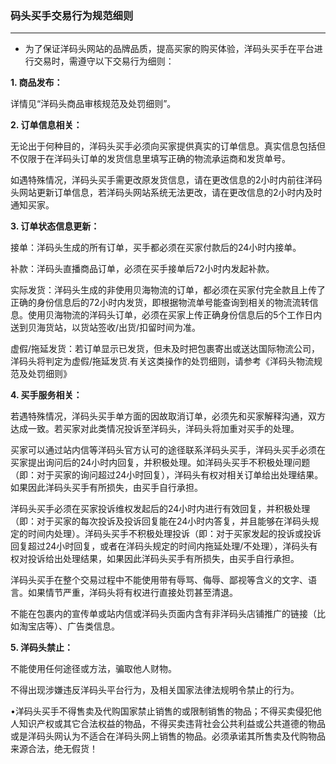 ### 码头买手交易行为规范细则

---

* 为了保证洋码头网站的品牌品质，提高买家的购买体验，洋码头买手在平台进行交易时，需遵守以下交易行为细则：

**1. 商品发布：**

详情见“洋码头商品审核规范及处罚细则”。

**2. 订单信息相关：**

无论出于何种目的，洋码头买手必须向买家提供真实的订单信息。真实信息包括但不仅限于在洋码头订单的发货信息里填写正确的物流承运商和发货单号。

如遇特殊情况，洋码头买手需更改原发货信息，请在更改信息的2小时内前往洋码头网站更新订单信息，若洋码头网站系统无法更改，请在更改信息的2小时内及时通知买家。

**3. 订单状态信息更新：**

接单：洋码头生成的所有订单，买手都必须在买家付款后的24小时内接单。

补款：洋码头直播商品订单，必须在买手接单后72小时内发起补款。

实际发货：洋码头生成的非使用贝海物流的订单，都必须在买家付完全款且上传了正确的身份信息后的72小时内发货，即根据物流单号能查询到相关的物流流转信息。使用贝海物流的洋码头订单，必须在买家上传正确身份信息后的5个工作日内送到贝海货站，以货站签收/出货/扣留时间为准。

虚假/拖延发货：若订单显示已发货，但未及时把包裹寄出或送达国际物流公司，洋码头将判定为虚假/拖延发货.有关这类操作的处罚细则，请参考《洋码头物流规范及处罚细则》

**4. 买手服务相关：**

若遇特殊情况，洋码头买手单方面的因故取消订单，必须先和买家解释沟通，双方达成一致。若买家对此类情况投诉至洋码头，洋码头将加重对买手的处理。

买家可以通过站内信等洋码头官方认可的途径联系洋码头买手，洋码头买手必须在买家提出询问后的24小时内回复，并积极处理。如洋码头买手不积极处理问题（即：对于买家的询问超过24小时回复），洋码头有权对相关订单给出处理结果。如果因此洋码头买手有所损失，由买手自行承担。

洋码头买手必须在买家投诉维权发起后的24小时内进行有效回复，并积极处理（即：对于买家的每次投诉及投诉回复能在24小时内答复，并且能够在洋码头规定的时间内处理）。洋码头买手不积极处理投诉（即：对于买家发起的投诉或投诉回复超过24小时回复，或者在洋码头规定的时间内拖延处理/不处理），洋码头有权对投诉给出处理结果，如果因此洋码头买手有所损失，由买手自行承担。

洋码头买手在整个交易过程中不能使用带有辱骂、侮辱、鄙视等含义的文字、语言。如果情节严重，洋码头将有权进行直接处罚甚至清退。

不能在包裹内的宣传单或站内信或洋码头页面内含有非洋码头店铺推广的链接（比如淘宝店等）、广告类信息。

**5. 洋码头禁止：**

不能使用任何途径或方法，骗取他人财物。

不得出现涉嫌违反洋码头平台行为，及相关国家法律法规明令禁止的行为。

•洋码头买手不得售卖及代购国家禁止销售的或限制销售的物品；不得买卖侵犯他人知识产权或其它合法权益的物品，不得买卖违背社会公共利益或公共道德的物品或是洋码头网认为不适合在洋码头网上销售的物品。必须承诺其所售卖及代购物品来源合法，绝无假货！



